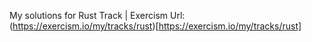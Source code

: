 My solutions for Rust Track | Exercism
Url: (https://exercism.io/my/tracks/rust)[https://exercism.io/my/tracks/rust]
